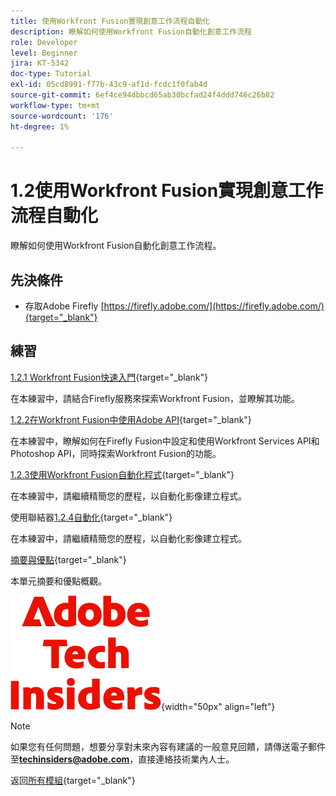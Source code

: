 ```yaml
---
title: 使用Workfront Fusion實現創意工作流程自動化
description: 瞭解如何使用Workfront Fusion自動化創意工作流程
role: Developer
level: Beginner
jira: KT-5342
doc-type: Tutorial
exl-id: 05cd8991-f77b-43c9-af1d-fcdc1f0fab4d
source-git-commit: 6ef4ce94dbbcd65ab30bcfad24f4ddd746c26b82
workflow-type: tm+mt
source-wordcount: '176'
ht-degree: 1%

---
```


# 1.2使用Workfront Fusion實現創意工作流程自動化

瞭解如何使用Workfront Fusion自動化創意工作流程。

## 先決條件

- 存取Adobe Firefly [https://firefly.adobe.com/](https://firefly.adobe.com/){target="_blank"}

## 練習

[1.2.1 Workfront Fusion快速入門](./ex1.md){target="_blank"}

在本練習中，請結合Firefly服務來探索Workfront Fusion，並瞭解其功能。

[1.2.2在Workfront Fusion中使用Adobe API](./ex2.md){target="_blank"}

在本練習中，瞭解如何在Firefly Fusion中設定和使用Workfront Services API和Photoshop API，同時探索Workfront Fusion的功能。

[1.2.3使用Workfront Fusion自動化程式](./ex3.md){target="_blank"}

在本練習中，請繼續精簡您的歷程，以自動化影像建立程式。

使用聯結器[1.2.4自動化](./ex4.md){target="_blank"}

在本練習中，請繼續精簡您的歷程，以自動化影像建立程式。

[摘要與優點](./summary.md){target="_blank"}

本單元摘要和優點概觀。

![技術內部人士](./../../../assets/images/techinsiders.png){width="50px" align="left"}

>[!NOTE]
>
>如果您有任何問題，想要分享對未來內容有建議的一般意見回饋，請傳送電子郵件至&#x200B;**techinsiders@adobe.com**，直接連絡技術業內人士。

返回[所有模組](../../../overview.md){target="_blank"}
